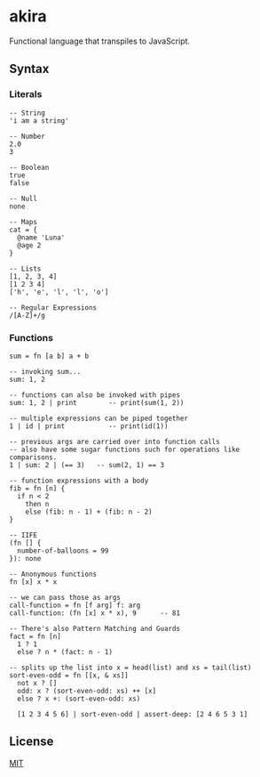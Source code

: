 akira
======

Functional language that transpiles to JavaScript.

## Syntax

### Literals

    -- String
    'i am a string'

    -- Number
    2.0
    3

    -- Boolean
    true
    false

    -- Null
    none

    -- Maps
    cat = {
      @name 'Luna'
      @age 2
    }

    -- Lists
    [1, 2, 3, 4]
    [1 2 3 4]
    ['h', 'e', 'l', 'l', 'o']

    -- Regular Expressions
    /[A-Z]+/g

### Functions

    sum = fn [a b] a + b

    -- invoking sum...
    sum: 1, 2

    -- functions can also be invoked with pipes
    sum: 1, 2 | print        -- print(sum(1, 2))

    -- multiple expressions can be piped together
    1 | id | print           -- print(id(1))

    -- previous args are carried over into function calls
    -- also have some sugar functions such for operations like comparisons.
    1 | sum: 2 | (== 3)   -- sum(2, 1) == 3

    -- function expressions with a body
    fib = fn [n] {
      if n < 2
        then n
        else (fib: n - 1) + (fib: n - 2)
    }

    -- IIFE
    (fn [] {
      number-of-balloons = 99
    }): none

    -- Anonymous functions
    fn [x] x * x

    -- we can pass those as args
    call-function = fn [f arg] f: arg
    call-function: (fn [x] x * x), 9      -- 81

    -- There's also Pattern Matching and Guards
    fact = fn [n]
      1 ? 1
      else ? n * (fact: n - 1)

    -- splits up the list into x = head(list) and xs = tail(list)
    sort-even-odd = fn [[x, & xs]]
      not x ? []
      odd: x ? (sort-even-odd: xs) ++ [x]
      else ? x +: (sort-even-odd: xs)

      [1 2 3 4 5 6] | sort-even-odd | assert-deep: [2 4 6 5 3 1]

## License

[MIT](http://josh.mit-license.org)
